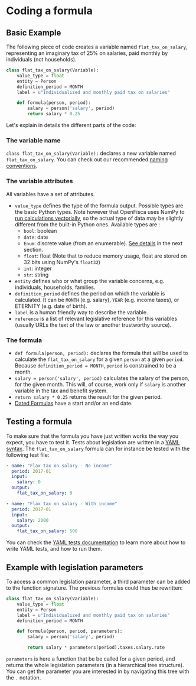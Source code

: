 # Coding a formula

## Basic Example

The following piece of code creates a variable named `flat_tax_on_salary`, representing an imaginary tax of 25% on salaries, paid monthly by individuals (not households).

```py
class flat_tax_on_salary(Variable):
    value_type = float
    entity = Person
    definition_period = MONTH
    label = u"Individualized and monthly paid tax on salaries"

    def formula(person, period):
        salary = person('salary', period)
        return salary * 0.25
```

Let's explain in details the different parts of the code:

### The variable name

`class flat_tax_on_salary(Variable):` declares a new variable named `flat_tax_on_salary`.  You can check out our recommended [naming conventions](../contribute/variables-naming.md).

### The variable attributes

All variables have a set of attributes.
* `value_type` defines the type of the formula output. Possible types are the basic Python types.
Note however that OpenFisca uses NumPy to [run calculations vectorially](25_vectorial_computing.md),
so the actual type of data may be slightly different from the built-in Python ones.
Available types are :
    - `bool`: boolean
    - `date`: date
    - `Enum`: discrete value (from an enumerable). [See details](20_input_variables.md) in the next section.
    - `float`: float (Note that to reduce memory usage, float are stored on 32 bits using NumPy's `float32`)
    - `int`: integer
    - `str`: string
* `entity` defines who or what group the variable concerns, e.g. individuals, households, families.
* `definition_period` defines the period on which the variable is calculated. It can be `MONTH` (e.g. salary), `YEAR` (e.g. income taxes), or ETERNITY (e.g. date of birth).
* `label` is a human friendly way to describe the variable.
* `reference` is a list of relevant legislative reference for this variables (usually URLs the text of the law or another trustworthy source).

### The formula

  - `def formula(person, period):` declares the formula that will be used to calculate the `flat_tax_on_salary` for a given `person` at a given `period`. Because `definition_period = MONTH`, `period` is constrained to be a month.
  - `salary = person('salary', period)` calculates the salary of the person, for the given month. This will, of course, work only if `salary` is another variable in the tax and benefit system.
  - `return salary * 0.25` returns the result for the given period.
  - [Dated Formulas](40_legislation_evolutions.md) have a start and/or an end date.

## Testing a formula

To make sure that the formula you have just written works the way you expect, you have to test it. Tests about legislation are written in a [YAML syntax](writing_yaml_tests.md). The `flat_tax_on_salary` formula can for instance be tested with the following test file:

```yaml
- name: "Flax tax on salary - No income"
  period: 2017-01
  input:
    salary: 0
  output:
    flat_tax_on_salary: 0

- name: "Flax tax on salary - With income"
  period: 2017-01
  input:
    salary: 2000
  output:
    flat_tax_on_salary: 500
```

You can check the [YAML tests documentation](writing_yaml_tests.md) to learn more about how to write YAML tests, and how to run them.

## Example with legislation parameters

To access a common legislation parameter, a third parameter can be added to the function signature. The previous formulas could thus be rewritten:

```py
class flat_tax_on_salary(Variable):
    value_type = float
    entity = Person
    label = u"Individualized and monthly paid tax on salaries"
    definition_period = MONTH

    def formula(person, period, parameters):
        salary = person('salary', period)

        return salary * parameters(period).taxes.salary.rate
```

`parameters` is here a function that be be called for a given period, and returns the whole legislation parameters (in a hierarchical tree structure). You can get the parameter you are interested in by navigating this tree with the `.` notation.
